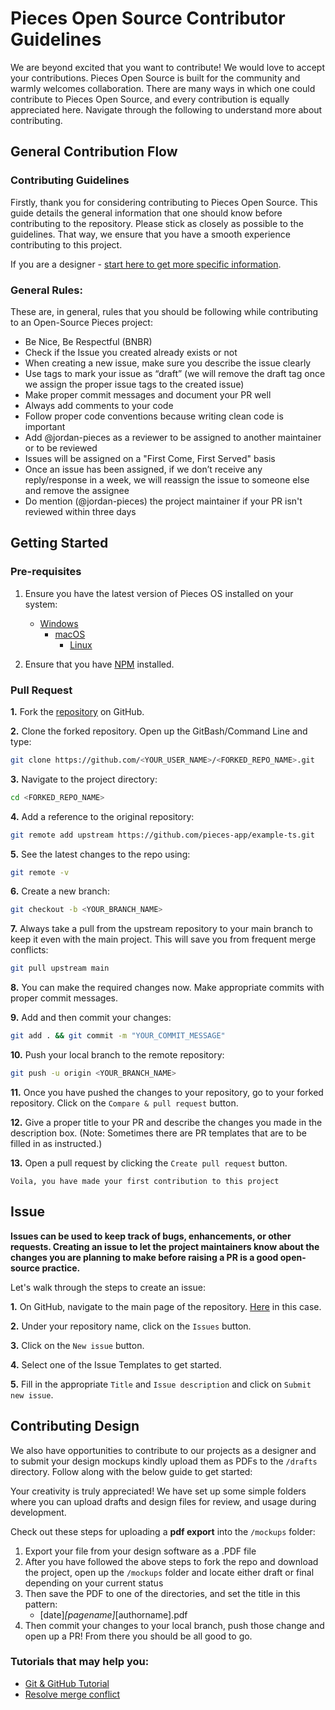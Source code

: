 # Pieces Open Source Contributor Guidelines

We are beyond excited that you want to contribute! We would love to accept your contributions. Pieces Open Source is built for the community and warmly welcomes collaboration. There are many ways in which one could contribute to Pieces Open Source, and every contribution is equally appreciated here. Navigate through the following to understand more about contributing.

## General Contribution Flow

### Contributing Guidelines

Firstly, thank you for considering contributing to Pieces Open Source. This guide details the general information that one should know before contributing to the repository.
Please stick as closely as possible to the guidelines. That way, we ensure that you have a smooth experience contributing to this project.

If you are a designer - [start here to get more specific information](#contributing-design).

### General Rules:

These are, in general, rules that you should be following while contributing to an Open-Source Pieces project:

- Be Nice, Be Respectful (BNBR)
- Check if the Issue you created already exists or not
- When creating a new issue, make sure you describe the issue clearly
- Use tags to mark your issue as “draft” (we will remove the draft tag once we assign the proper issue tags to the created issue)
- Make proper commit messages and document your PR well
- Always add comments to your code
- Follow proper code conventions because writing clean code is important
- Add @jordan-pieces as a reviewer to be assigned to another maintainer or to be reviewed
- Issues will be assigned on a "First Come, First Served" basis
- Once an issue has been assigned, if we don’t receive any reply/response in a week, we will reassign the issue to someone else and remove the assignee
- Do mention (@jordan-pieces) the project maintainer if your PR isn't reviewed within three days

## Getting Started

### Pre-requisites

1. Ensure you have the latest version of Pieces OS installed on your system:
   - [Windows](https://docs.pieces.app/installation-getting-started/windows)
     - [macOS](https://docs.pieces.app/installation-getting-started/macos)
       - [Linux](https://docs.pieces.app/installation-getting-started/linux)

2. Ensure that you have [NPM](https://docs.npmjs.com/downloading-and-installing-node-js-and-npm) installed.

### Pull Request

**1.** Fork the [repository](https://github.com/pieces-app/example-ts) on GitHub.

**2.** Clone the forked repository. Open up the GitBash/Command Line and type:

```bash
git clone https://github.com/<YOUR_USER_NAME>/<FORKED_REPO_NAME>.git
```

**3.** Navigate to the project directory:

```bash
cd <FORKED_REPO_NAME>
```

**4.** Add a reference to the original repository:

```bash
git remote add upstream https://github.com/pieces-app/example-ts.git
```

**5.** See the latest changes to the repo using:

```bash
git remote -v
```

**6.** Create a new branch:

```bash
git checkout -b <YOUR_BRANCH_NAME>
```

**7.** Always take a pull from the upstream repository to your main branch to keep it even with the main project. This will save you from frequent merge conflicts:

```bash
git pull upstream main
```

**8.** You can make the required changes now. Make appropriate commits with proper commit messages.

**9.** Add and then commit your changes:

```bash
git add . && git commit -m "YOUR_COMMIT_MESSAGE"
```

**10.** Push your local branch to the remote repository:

```bash
git push -u origin <YOUR_BRANCH_NAME>
```

**11.** Once you have pushed the changes to your repository, go to your forked repository. Click on the `Compare & pull request` button.

**12.** Give a proper title to your PR and describe the changes you made in the description box. (Note: Sometimes there are PR templates that are to be filled in as instructed.)


**13.** Open a pull request by clicking the `Create pull request` button.

`Voila, you have made your first contribution to this project`

## Issue

**Issues can be used to keep track of bugs, enhancements, or other requests. Creating an issue to let the project maintainers know about the changes you are planning to make before raising a PR is a good open-source practice.**
<br>

Let's walk through the steps to create an issue:

**1.** On GitHub, navigate to the main page of the repository. [Here](https://github.com/.git) in this case.

**2.** Under your repository name, click on the `Issues` button.

**3.** Click on the `New issue` button.

**4.** Select one of the Issue Templates to get started.

**5.** Fill in the appropriate `Title` and `Issue description` and click on `Submit new issue`.

## Contributing Design

We also have opportunities to contribute to our projects as a designer and to submit your design mockups kindly upload them as PDFs to the `/drafts` directory. Follow along with the below guide to get started:

Your creativity is truly appreciated! We have set up some simple folders where you can upload drafts and design files for review, and usage during development.

Check out these steps for uploading a **pdf export** into the `/mockups` folder:

1. Export your file from your design software as a .PDF file
2. After you have followed the above steps to fork the repo and download the project, open up the `/mockups` folder and locate either draft or final depending on your current status
3. Then save the PDF to one of the directories, and set the title in this pattern: 
   - [date]_[pagename]_[authorname].pdf
4. Then commit your changes to your local branch, push those change and open up a PR! From there you should be all good to go.

### Tutorials that may help you:

- [Git & GitHub Tutorial](https://www.youtube.com/watch?v=RGOj5yH7evk)
- [Resolve merge conflict](https://docs.github.com/en/free-pro-team@latest/github/collaborating-with-issues-and-pull-requests/resolving-a-merge-conflict-on-github)

